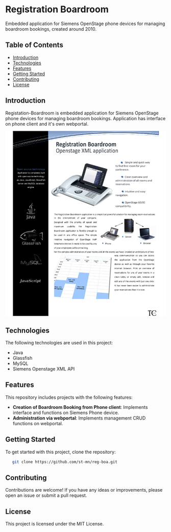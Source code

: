 # Registration Boardroom

Embedded application for Siemens OpenStage phone devices for managing boardroom bookings, created around 2010.

## Table of Contents

- [Introduction](#introduction)
- [Technologies](#technologies)
- [Features](#features)
- [Getting Started](#getting-started)
- [Contributing](#contributing)
- [License](#license)

## Introduction

Registation-Boardroom is embedded application for Siemens OpenStage phone devices for managing boardroom bookings. Application has interface on phone client and it's own webportal. 

![datasheet](https://github.com/st-mn/reg-boa/blob/main/datasheet.png?raw=true)

## Technologies

The following technologies are used in this project:

- Java
- Glassfish
- MySQL
- Siemens Openstage XML API

## Features

This repository includes projects with the following features:

- **Creation of Boardroom Booking from Phone client**: Implements interface and functions on Siemens Phone device.
- **Administration via webportal**: Implements management CRUD functions on webportal.

## Getting Started

To get started with this project, clone the repository:

```bash
   git clone https://github.com/st-mn/reg-boa.git
```

## Contributing

Contributions are welcome! If you have any ideas or improvements, please open an issue or submit a pull request.

## License

This project is licensed under the MIT License.



